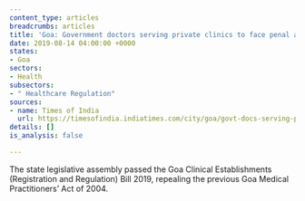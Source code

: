 ```yaml
---
content_type: articles
breadcrumbs: articles
title: 'Goa: Government doctors serving private clinics to face penal action'
date: 2019-08-14 04:00:00 +0000
states:
- Goa
sectors:
- Health
subsectors:
- " Healthcare Regulation"
sources:
- name: Times of India
  url: https://timesofindia.indiatimes.com/city/goa/govt-docs-serving-private-clinics-to-face-penal-action/articleshowprint/70612784.cms
details: []
is_analysis: false

---
```

The state legislative assembly passed the Goa Clinical Establishments (Registration and Regulation) Bill 2019, repealing the previous Goa Medical Practitioners’ Act of 2004.